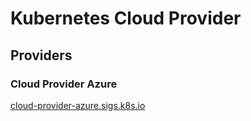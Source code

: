 # Kubernetes Cloud Provider

## Providers

### Cloud Provider Azure

[cloud-provider-azure.sigs.k8s.io](https://cloud-provider-azure.sigs.k8s.io/)
